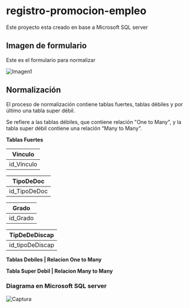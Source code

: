 
# registro-promocion-empleo
Este proyecto esta creado en base a Microsoft SQL server

## Imagen de formulario
Este es el formulario para normalizar

![Imagen1](https://user-images.githubusercontent.com/58866695/152699384-ae4dc0cc-1f00-47d2-85ca-d49d961244de.jpg)


## Normalización 
El proceso de normalización contiene tablas fuertes, tablas débiles y por último una tabla super débil.

Se refiere a las tablas débiles, que contiene relación "One to Many", y la tabla super débil contiene una relación “Many to Many”.


**Tablas Fuertes**

| Vinculo |                        
| ------ |                         
| id_Vinculo |   

| TipoDeDoc |
| ------ |
| id_TipoDeDoc |

| Grado |
| ------ |
| id_Grado |

| TipDeDeDiscap | 
| ------ |
| id_tipoDeDiscap |


**Tablas Debiles | Relacion One to Many**






**Tabla Super Debil | Relacion Many to Many**






### Diagrama en Microsoft SQL server
![Captura](https://user-images.githubusercontent.com/58866695/152699247-f0ff7d30-829d-4285-a9f7-d4a925e715c0.PNG)
